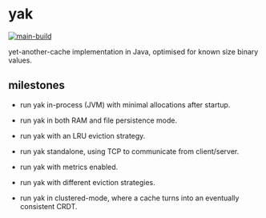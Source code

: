 # yak

[![main-build](https://github.com/Guardian-Development/yak/actions/workflows/yak-main-build.yml/badge.svg)](https://github.com/Guardian-Development/yak/actions/workflows/yak-main-build.yml)

yet-another-cache implementation in Java, optimised for known size binary values.

## milestones

- run yak in-process (JVM) with minimal allocations after startup.
- run yak in both RAM and file persistence mode.
- run yak with an LRU eviction strategy.
- run yak standalone, using TCP to communicate from client/server.
- run yak with metrics enabled.
- run yak with different eviction strategies.

- run yak in clustered-mode, where a cache turns into an eventually consistent CRDT.

